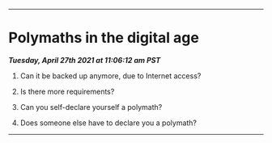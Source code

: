 
***

# Polymaths in the digital age

_**Tuesday, April 27th 2021 at 11:06:12 am PST**_

1. Can it be backed up anymore, due to Internet access?

2. Is there more requirements?

3. Can you self-declare yourself a polymath?

4. Does someone else have to declare you a polymath?

***

